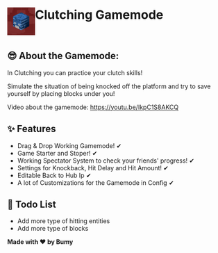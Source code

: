 
<h1>Clutching Gamemode<img src="https://github.com/Bumyy/Clutch-Core/blob/main/assets/icon.png" height="64" width="64" align="left" alt=""></h1><br>

## 😎 About the Gamemode:

In Clutching you can practice your clutch skills!

Simulate the situation of being knocked off
the platform and try to save yourself by placing blocks under you!

Video about the gamemode: https://youtu.be/IkpC1S8AKCQ

## ✨ Features

- Drag & Drop Working Gamemode! ✔
- Game Starter and Stoper! ✔
- Working Spectator System to check your friends' progress! ✔
- Settings for Knockback, Hit Delay and Hit Amount! ✔
- Editable Back to Hub Ip ✔
- A lot of Customizations for the Gamemode in Config ✔

## 📝 Todo List

- Add more type of hitting entities
- Add more type of blocks


<b>Made with ❤ by Bumy</b>
